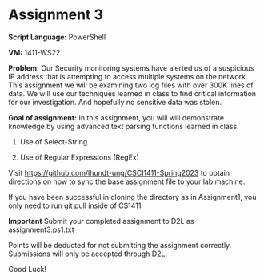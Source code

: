 ﻿# Assignment 3

**Script Language:** PowerShell

**VM:** 1411-WS22

**Problem:** Our Security monitoring systems have alerted us of a suspicious IP address that is 
  attempting to access multiple systems on the network. This assignment we will be examining 
  two log files with over 300K lines of data. We will use our techniques learned in class to 
  find critical information for our investigation. And hopefully no sensitive data was stolen.

**Goal of assignment:** In this assignment, you will will demonstrate knowledge by using advanced text parsing functions learned in class.

1. Use of Select-String

2. Use of Regular Expressions (RegEx)

Visit https://github.com/lhundt-ung/CSCI1411-Spring2023 to obtain directions on how to sync the base assignment file to your lab machine.

If you have been successful in cloning the directory as in Assignment1, you only need to run git pull inside of CS1411

**Important** Submit your completed assignment to D2L as assignment3.ps1.txt

Points will be deducted for not submitting the assignment correctly. Submissions will only be accepted through D2L. 

Good Luck!
